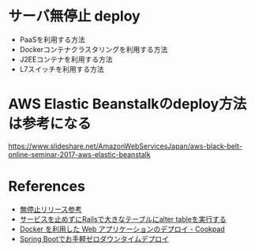 サーバ無停止 deploy
=================

* PaaSを利用する方法
* Dockerコンテナクラスタリングを利用する方法
* J2EEコンテナを利用する方法
* L7スイッチを利用する方法

# AWS Elastic Beanstalkのdeploy方法は参考になる

<https://www.slideshare.net/AmazonWebServicesJapan/aws-black-belt-online-seminar-2017-aws-elastic-beanstalk>

# References

+ [無停止リリース参考](http://qiita.com/mo12ino/items/211f0ef10a58633d21cf)
+ [サービスを止めずにRailsで大きなテーブルにalter tableを実行する](http://qiita.com/yuku_t/items/8ff24f99301f7f0dd65b)
+ [Docker を利用した Web アプリケーションのデプロイ - Cookpad](http://techlife.cookpad.com/entry/2015/04/20/134758)
+ [Spring Bootでお手軽ゼロダウンタイムデプロイ](https://blog.afnf.net/blog/78)

